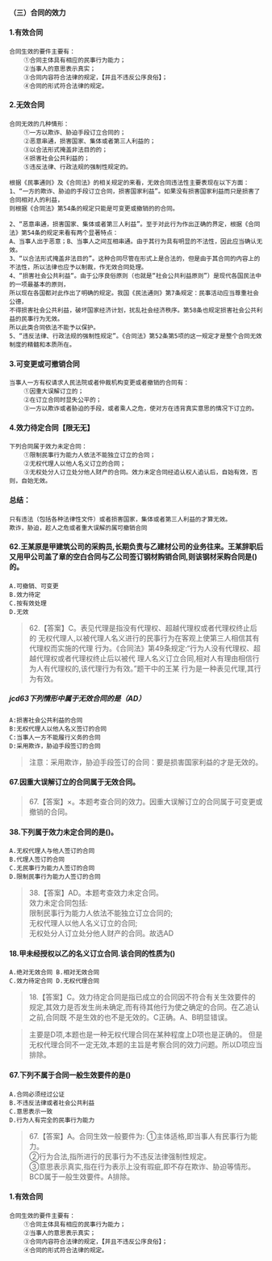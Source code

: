 #### （三）合同的效力
#### 1.有效合同
    合同生效的要件主要有：
        ①合同主体具有相应的民事行为能力；
        ②当事人的意思表示真实；
        ③合同内容符合法律的规定，【并且不违反公序良俗】；
        ④合同的形式符合法律的规定。
    
#### 2.无效合同
    合同无效的几种情形：
        ①一方以欺诈、胁迫手段订立合同的；
        ②恶意串通，损害国家、集体或者第三人利益的；
        ③以合法形式掩盖非法目的的；
        ④损害社会公共利益的；
        ⑤违反法律、行政法规的强制性规定的。
        
    根据《民事通则》及《合同法》的相关规定的来看，无效合同违法性主要表现在以下方面：
    1、“一方的欺诈、胁迫的手段订立合同，损害国家利益”。如果没有损害国家利益而只是损害了合同相对人的利益，
    则根据《合同法》第54条的规定只能是可变更或撤销的的合同。
    
    2、“恶意串通，损害国家、集体或者第三人利益”。至于对此行为作出正确的界定，根据《合同法》第54条的规定来看有两个显著特点：
    A、当事人出于恶意；B、当事人之间互相串通。由于其行为具有明显的不法性，因此应当确认无效。
    3、“以合法形式掩盖非法目的”。这种合同尽管在形式上是合法的，但是由于其合同的内容上的不法性，所以法律也应予以制裁，作无效合同处理。
    4、“损害社会公共利益“。由于公序良俗原则（也就是“社会公共利益原则”）是现代各国民法中的一项最基本的原则，
    所以现在各国都对此作出了明确的规定。我国《民法通则》第7条规定：民事活动应当尊重社会公德，
    不得损害社会公共利益，破坏国家经济计划，扰乱社会经济秩序。第58条也规定损害社会公共利益的民事行为无效。
    所以此类合同依法不能予以保护。
    5、“违反法律、行政法规的强制性规定”。《合同法》第52条第5项的这一规定才是整个合同无效制度的精髓和本质所在。        
#### 3.可变更或可撤销合同
    当事人一方有权请求人民法院或者仲裁机构变更或者撤销的合同有：
        ①因重大误解订立的；
        ②在订立合同时显失公平的；
        ③一方以欺诈或者胁迫的手段，或者乘人之危，使对方在违背真实意思的情况下订立的。
    
#### 4.效力待定合同【限无无】
    下列合同属于效力未定合同：
        ①限制民事行为能力人依法不能独立订立的合同；
        ②无权代理人以他人名义订立的合同；
        ③无权处分人订立处分他人财产的合同。效力未定合同经追认权人追认后，自始有效，否则，自始无效。

#### 总结：
    只有违法（包括各种法律性文件）或者损害国家，集体或者第三人利益的才算无效。
    欺诈，胁迫，趁人之危或者重大误解的属可撤销合同

#### 62.王某原是甲建筑公司的采购员,长期负责与乙建材公司的业务往来。王某辞职后又用甲公司盖了章的空白合同与乙公司签订钢材购销合同,则该钢材采购合同是()的。
    A.可撤销、可变更
    B.效力待定
    C.按有效处理
    D.无效
>   62.【答案】C。表见代理是指没有代理权、超越代理权或者代理权终止后的
    无权代理人,以被代理人名义进行的民事行为在客观上使第三人相信其有代理权而实施的代理
    行为。《合同法》第49条规定:“行为人没有代理权、超越代理权或者代理权终止后以被代
    理人名义订立合同,相对人有理由相信行为人有代理权的,该代理行为有效。”题干中的王某
    行为是一种表见代理,其行为有效。


##### jcd63下列情形中属于无效合同的是（AD）
    A:损害社会公共利益的合同
    B:无权代理人以他人名义签订的合同
    C:当事人一方不能履行义务的合同
    D:采用欺诈，胁迫手段签订的合同
    
>   注意：采用欺诈，胁迫手段签订的合同：要是损害国家利益的才是无效的。

#### 67.因重大误解订立的合同属于无效合同。
>   67.【答案】×。本题考查合同的效力。因重大误解订立的合同属于可变更或撤销的合同。

#### 38.下列属于效力未定合同的是()。
    A.无权代理人与他人签订的合同
    B.代理人签订的合同
    C.无民事行为能力人签订的合同
    D.限制民事行为能力人签订的合同
>   38.【答案】AD。本题考查效力未定合同。  
效力未定合同包括:      
限制民事行为能力人依法不能独立订立合同的;          
无权代理人以他人名义订立的合同;          
无权处分人订立处分他人财产的合同。故选AD          


#### 18.甲未经授权以乙的名义订立合同.该合同的性质为()
    A.绝对无效合同 B.相对无效合同
    C.效力待定合同 D.无权代理合同
>   18.【答案】C。效力待定合同是指已成立的合同因不符合有关生效要件的
    规定,其效力是否发生尚未确定,而有待其他行为使之确定的合同。在乙追认之前,合同既
不是生效的也不是无效的。C正确。A、B明显错误。

>   主要是D项,本题也是一种无权代理合同在某种程度上D项也是正确的。
但是无权代理合同不一定无效,本题的主旨是考察合同的效力问题。所以D项应当排除。

#### 67.下列不属于合同一般生效要件的是()
    A.合同必须经过公证
    B.不违反法律或者社会公共利益
    C.意思表示一致
    D.行为人有完全的民事行为能力
>   67.【答案】A。合同生效一般要件为:
①主体适格,即当事人有民事行为能力。     
②行为合法,指所进行的民事行为不违反法律强制性规定。    
③意思表示真实,指在行为表示上没有瑕疵,即不存在欺诈、胁迫等情形。    
BCD属于一般生效要件。A排除。

#### 1.有效合同
    合同生效的要件主要有：
        ①合同主体具有相应的民事行为能力；
        ②当事人的意思表示真实；
        ③合同内容符合法律的规定，【并且不违反公序良俗】；
        ④合同的形式符合法律的规定。
